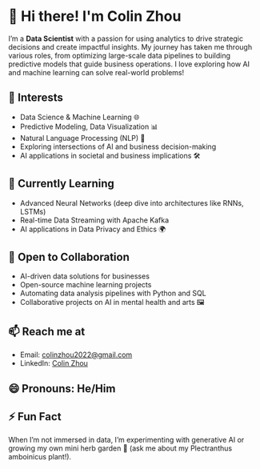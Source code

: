 # 👋 Hi there! I'm Colin Zhou
I’m a **Data Scientist** with a passion for using analytics to drive strategic decisions and create impactful insights. My journey has taken me through various roles, from optimizing large-scale data pipelines to building predictive models that guide business operations. I love exploring how AI and machine learning can solve real-world problems!

## 👀 Interests
- Data Science & Machine Learning 🌐
- Predictive Modeling, Data Visualization 📊
- Natural Language Processing (NLP) 🧠
- Exploring intersections of AI and business decision-making
- AI applications in societal and business implications 🛠️

## 🌱 Currently Learning
- Advanced Neural Networks (deep dive into architectures like RNNs, LSTMs)
- Real-time Data Streaming with Apache Kafka
- AI applications in Data Privacy and Ethics 🌍
  
## 💼 Open to Collaboration
- AI-driven data solutions for businesses
- Open-source machine learning projects
- Automating data analysis pipelines with Python and SQL
- Collaborative projects on AI in mental health and arts 🖼️

## 📫 Reach me at
- Email: colinzhou2022@gmail.com
- LinkedIn: [Colin Zhou](https://www.linkedin.com/in/colinzhou29/)

## 😄 Pronouns: He/Him

## ⚡ Fun Fact
When I’m not immersed in data, I’m experimenting with generative AI or growing my own mini herb garden 🌿 (ask me about my Plectranthus amboinicus plant!).


<!---
ColinZhou29/ColinZhou29 is a ✨ special ✨ repository because its `README.md` (this file) appears on your GitHub profile.
You can click the Preview link to take a look at your changes.
--->
